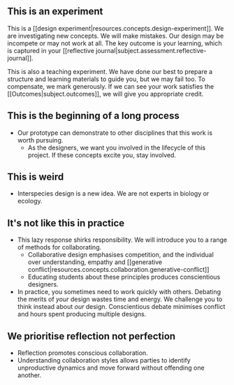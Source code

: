 
## This is an experiment

This is a [[design experiment|resources.concepts.design-experiment]]. We are investigating new concepts. We will make mistakes. Our design may be incompete or may not work at all. The key outcome is your learning, which is captured in your [[reflective journal|subject.assessment.reflective-journal]].

This is also a teaching experiment. We have done our best to prepare a structure and learning materials to guide you, but we may fail too. To compensate, we mark generously. If we can see your work satisfies the [[Outcomes|subject.outcomes]], we will give you appropriate credit.

## This is the beginning of a long process

- Our prototype can demonstrate to other disciplines that this work is worth pursuing.
  - As the designers, we want you involved in the lifecycle of this project. If these concepts excite you, stay involved.

## This is weird

- Interspecies design is a new idea. We are not experts in biology or ecology.

## It's not like this in practice

- This lazy response shirks responsibility. We will introduce you to a range of methods for collaborating.
  - Collaborative design emphasises competition, and the individual over understanding, empathy and [[generative conflict|resources.concepts.collaboration.generative-conflict]]
  - Educating students about these principles produces conscientious designers.
- In practice, you sometimes need to work quickly with others. Debating the merits of *your* design wastes time and energy. We challenge you to think instead about *our* design. Conscientious debate minimises conflict and hours spent producing multiple designs.

## We prioritise reflection not perfection

- Reflection promotes conscious collaboration.
- Understanding collaboration styles allows parties to identify unproductive dynamics and move forward without offending one another.
